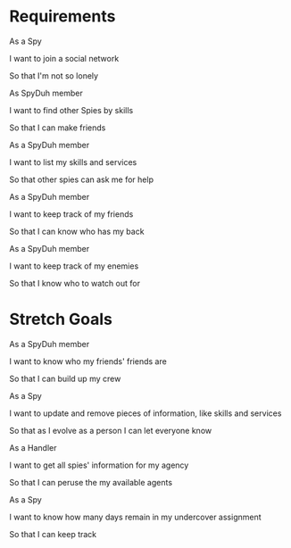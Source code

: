 # Requirements

As a Spy

I want to join a social network

So that I'm not so lonely

As SpyDuh member

I want to find other Spies by skills

So that I can make friends

As a SpyDuh member

I want to list my skills and services

So that other spies can ask me for help

As a SpyDuh member

I want to keep track of my friends

So that I can know who has my back

As a SpyDuh member

I want to keep track of my enemies

So that I know who to watch out for

# Stretch Goals

As a SpyDuh member

I want to know who my friends' friends are

So that I can build up my crew

As a Spy

I want to update and remove pieces of information, like skills and services

So that as I evolve as a person I can let everyone know

As a Handler

I want to get all spies' information for my agency

So that I can peruse the my available agents

As a Spy

I want to know how many days remain in my undercover assignment

So that I can keep track
